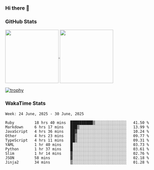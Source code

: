 ### Hi there 👋

### GitHub Stats

<a href="https://github.com/anuraghazra/github-readme-stats">
  <img align="center" height="170px" src="https://github-readme-stats.vercel.app/api/top-langs/?username=tksfjt1024&layout=compact&count_private=true&show_icons=true&show_icons=true&theme=graywhite" />
</a>
<a href="https://github.com/anuraghazra/github-readme-stats">
  <img align="center" height="170px" src="https://github-readme-stats.vercel.app/api?username=tksfjt1024&count_private=true&show_icons=true&show_icons=true&theme=graywhite" />
</a>

[![trophy](https://github-profile-trophy.vercel.app/?username=tksfjt1024)](https://github.com/ryo-ma/github-profile-trophy)

### WakaTime Stats

<!--START_SECTION:waka-->
```text
Week: 24 June, 2025 - 30 June, 2025

Ruby         18 hrs 40 mins  ██████████▒░░░░░░░░░░░░░░   41.50 % 
Markdown     6 hrs 17 mins   ███▒░░░░░░░░░░░░░░░░░░░░░   13.99 % 
JavaScript   4 hrs 36 mins   ██▓░░░░░░░░░░░░░░░░░░░░░░   10.24 % 
Other        4 hrs 23 mins   ██▒░░░░░░░░░░░░░░░░░░░░░░   09.77 % 
TypeScript   4 hrs 11 mins   ██▒░░░░░░░░░░░░░░░░░░░░░░   09.31 % 
YAML         1 hr 40 mins    █░░░░░░░░░░░░░░░░░░░░░░░░   03.73 % 
Python       1 hr 37 mins    █░░░░░░░░░░░░░░░░░░░░░░░░   03.61 % 
Slim         1 hr 14 mins    ▓░░░░░░░░░░░░░░░░░░░░░░░░   02.76 % 
JSON         58 mins         ▓░░░░░░░░░░░░░░░░░░░░░░░░   02.18 % 
Jinja2       34 mins         ▒░░░░░░░░░░░░░░░░░░░░░░░░   01.28 % 
```
<!--END_SECTION:waka-->
